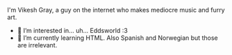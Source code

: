 I'm Vikesh Gray, a guy on the internet who makes mediocre music and furry art.
- 👀 I’m interested in... uh... Eddsworld :3 
- 🌱 I’m currently learning HTML. Also Spanish and Norwegian but those are irrelevant.


<!---
hexerade/hexerade is a ✨ special ✨ repository because its `README.md` (this file) appears on your GitHub profile.
You can click the Preview link to take a look at your changes.
--->
